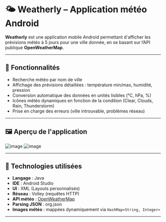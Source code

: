 
# 🌤️ Weatherly – Application météo Android

**Weatherly** est une application mobile Android permettant d'afficher les prévisions météo à 5 jours pour une ville donnée, en se basant sur l’API publique **OpenWeatherMap**.

---

## 📱 Fonctionnalités

- Recherche météo par nom de ville
- Affichage des prévisions détaillées : température min/max, humidité, pression
- Conversion automatique des données en unités lisibles (°C, hPa, %)
- Icônes météo dynamiques en fonction de la condition (Clear, Clouds, Rain, Thunderstorm)
- Prise en charge des erreurs (ville introuvable, problèmes réseau)

---

## 🖼️ Aperçu de l'application

![image](https://github.com/user-attachments/assets/55eff45f-17e7-4c2a-8f89-4f3de3b01054)
![image](https://github.com/user-attachments/assets/5ac5764c-8012-4eaf-9d4d-1127152db058)



---

## 🧰 Technologies utilisées

- **Langage** : Java  
- **IDE** : Android Studio  
- **UI** : XML (Layouts personnalisés)  
- **Réseau** : Volley (requêtes HTTP)  
- **API météo** : [OpenWeatherMap](https://openweathermap.org/forecast5)  
- **Parsing JSON** : org.json  
- **Images météo** : mappées dynamiquement via `HashMap<String, Integer>`

---



